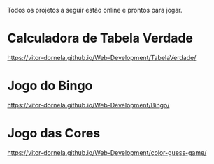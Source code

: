 Todos os projetos a seguir estão online e prontos para jogar.

# Calculadora de Tabela Verdade
https://vitor-dornela.github.io/Web-Development/TabelaVerdade/

# Jogo do Bingo
https://vitor-dornela.github.io/Web-Development/Bingo/

# Jogo das Cores
https://vitor-dornela.github.io/Web-Development/color-guess-game/
